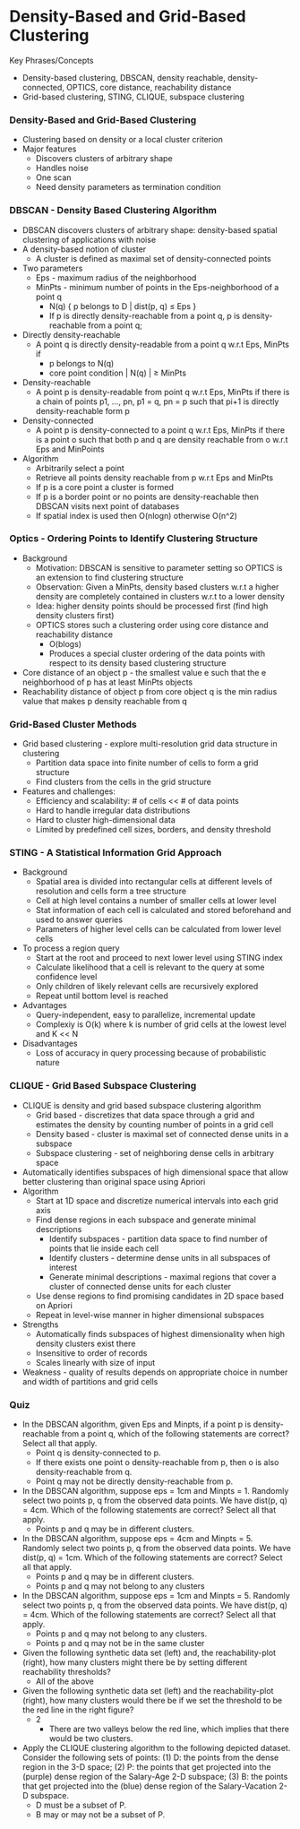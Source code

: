 # Density-Based and Grid-Based Clustering

Key Phrases/Concepts

- Density-based clustering, DBSCAN, density reachable, density-connected, OPTICS, core distance, reachability distance
- Grid-based clustering, STING, CLIQUE, subspace clustering

### Density-Based and Grid-Based Clustering

- Clustering based on density or a local cluster criterion
- Major features
    - Discovers clusters of arbitrary shape
    - Handles noise
    - One scan
    - Need density parameters as termination condition

### DBSCAN - Density Based Clustering Algorithm

- DBSCAN discovers clusters of arbitrary shape: density-based spatial clustering of applications with noise
- A density-based notion of cluster
    - A cluster is defined as maximal set of density-connected points
- Two parameters
    - Eps - maximum radius of the neighborhood
    - MinPts - minimum number of points in the Eps-neighborhood of a point q
        - N(q) { p belongs to D | dist(p, q) ≤ Eps }
        - If p is directly density-reachable from a point q, p is density-reachable from a point q;
- Directly density-reachable
    - A point q is directly density-readable from a point q w.r.t Eps, MinPts if
        - p belongs to N(q)
        - core point condition | N(q) | ≥ MinPts
- Density-reachable
    - A point p is density-readable from point q w.r.t Eps, MinPts if there is a chain of points p1, …, pn, p1 = q, pn = p such that pi+1 is directly density-reachable form p
- Density-connected
    - A point p is density-connected to a point q w.r.t Eps, MinPts if there is a point o such that both p and q are density reachable from o w.r.t Eps and MinPoints
- Algorithm
    - Arbitrarily select a point
    - Retrieve all points density reachable from p w.r.t Eps and MinPts
    - If p is a core point a cluster is formed
    - If p is a border point or no points are density-reachable then DBSCAN visits next point of databases
    - If spatial index is used then O(nlogn) otherwise O(n^2)

### Optics - Ordering Points to Identify Clustering Structure

- Background
    - Motivation: DBSCAN is sensitive to parameter setting so OPTICS is an extension to find clustering structure
    - Observation: Given a MinPts, density based clusters w.r.t a higher density are completely contained in clusters w.r.t to a lower density
    - Idea: higher density points should be processed first (find high density clusters first)
    - OPTICS stores such a clustering order using core distance and reachability distance
        - O(blogs)
        - Produces a special cluster ordering of the data points with respect to its density based clustering structure
- Core distance of an object p - the smallest value e such that the e neighborhood of p has at least MinPts objects
- Reachability distance of object p from core object q is the min radius value that makes p density reachable from q

### Grid-Based Cluster Methods

- Grid based clustering - explore multi-resolution grid data structure in clustering
    - Partition data space into finite number of cells to form a grid structure
    - Find clusters from the cells in the grid structure
- Features and challenges:
    - Efficiency and scalability: # of cells << # of data points
    - Hard to handle irregular data distributions
    - Hard to cluster high-dimensional data
    - Limited by predefined cell sizes, borders, and density threshold

### STING - A Statistical Information Grid Approach

- Background
    - Spatial area is divided into rectangular cells at different levels of resolution and cells form a tree structure
    - Cell at high level contains a number of smaller cells at lower level
    - Stat information of each cell is calculated and stored beforehand and used to answer queries
    - Parameters of higher level cells can be calculated from lower level cells
- To process a region query
    - Start at the root and proceed to next lower level using STING index
    - Calculate likelihood that a cell is relevant to the query at some confidence level
    - Only children of likely relevant cells are recursively explored
    - Repeat until bottom level is reached
- Advantages
    - Query-independent, easy to parallelize, incremental update
    - Complexiy is O(k) where k is number of grid cells at the lowest level and K << N
- Disadvantages
    - Loss of accuracy in query processing because of probabilistic nature

### CLIQUE - Grid Based Subspace Clustering

- CLIQUE is density and grid based subspace clustering algorithm
    - Grid based - discretizes that data space through a grid and estimates the density by counting number of points in a grid cell
    - Density based - cluster is maximal set of connected dense units in a subspace
    - Subspace clustering - set of neighboring dense cells in arbitrary space
- Automatically identifies subspaces of high dimensional space that allow better clustering than original space using Apriori
- Algorithm
    - Start at 1D space and discretize numerical intervals into each grid axis
    - Find dense regions in each subspace and generate minimal descriptions
        - Identify subspaces - partition data space to find number of points that lie inside each cell
        - Identify clusters - determine dense units in all subspaces of interest
        - Generate minimal descriptions - maximal regions that cover a cluster of connected dense units for each cluster
    - Use dense regions to find promising candidates in 2D space based on Apriori
    - Repeat in level-wise manner in higher dimensional subspaces
- Strengths
    - Automatically finds subspaces of highest dimensionality when high density clusters exist there
    - Insensitive to order of records
    - Scales linearly with size of input
- Weakness - quality of results depends on appropriate choice in number and width of partitions and grid cells

### Quiz

- In the DBSCAN algorithm, given Eps and Minpts, if a point p is density-reachable from a point q, which of the following statements are correct? Select all that apply.
    - Point q is density-connected to p.
    - If there exists one point o density-reachable from p, then o is also density-reachable from q.
    - Point q may not be directly density-reachable from p.
- In the DBSCAN algorithm, suppose eps = 1cm and Minpts = 1. Randomly select two points p, q from the observed data points. We have dist(p, q) = 4cm. Which of the following statements are correct? Select all that apply.
    - Points p and q may be in different clusters.
- In the DBSCAN algorithm, suppose eps = 4cm and Minpts = 5. Randomly select two points p, q from the observed data points. We have dist(p, q) = 1cm. Which of the following statements are correct? Select all that apply.
    - Points p and q may be in different clusters.
    - Points p and q may not belong to any clusters
- In the DBSCAN algorithm, suppose eps = 1cm and Minpts = 5. Randomly select two points p, q from the observed data points. We have dist(p, q) = 4cm. Which of the following statements are correct? Select all that apply.
    - Points p and q may not belong to any clusters.
    - Points p and q may not be in the same cluster
- Given the following synthetic data set (left) and, the reachability-plot (right), how many clusters might there be by setting different reachability thresholds?
    - All of the above
- Given the following synthetic data set (left) and the reachability-plot (right), how many clusters would there be if we set the threshold to be the red line in the right figure?
    - 2
        - There are two valleys below the red line, which implies that there would be two clusters.
- Apply the CLIQUE clustering algorithm to the following depicted dataset. Consider the following sets of points: (1) D: the points from the dense region in the 3-D space;  (2) P: the points that get projected into the (purple) dense region of the Salary-Age 2-D subspace; (3) B: the points that get projected into the (blue) dense region of the Salary-Vacation 2-D subspace.
    - D must be a subset of P.
    - B may or may not be a subset of P.